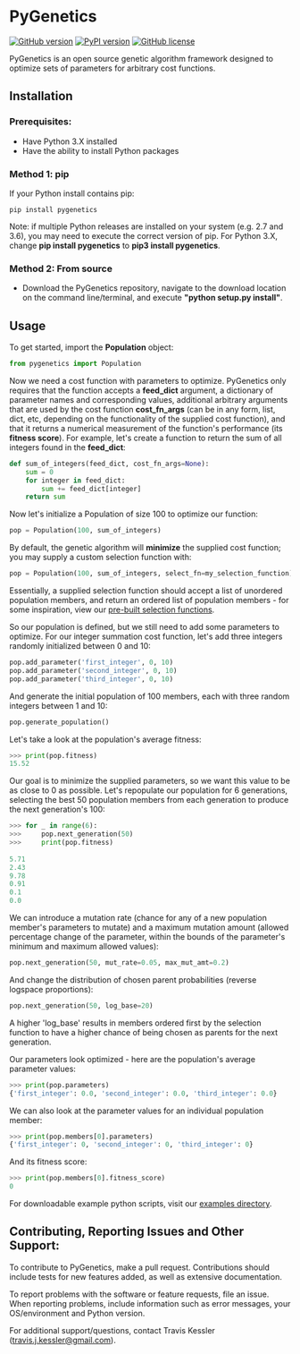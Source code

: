 # PyGenetics

[![GitHub version](https://badge.fury.io/gh/tjkessler%2FPyGenetics.svg)](https://badge.fury.io/gh/tjkessler%2FPyGenetics)
[![PyPI version](https://badge.fury.io/py/pygenetics.svg)](https://badge.fury.io/py/pygenetics)
[![GitHub license](https://img.shields.io/badge/license-MIT-blue.svg)](https://raw.githubusercontent.com/TJKessler/PyGenetics/master/LICENSE.txt)

PyGenetics is an open source genetic algorithm framework designed to optimize sets of parameters for arbitrary cost functions.

## Installation
### Prerequisites:
- Have Python 3.X installed
- Have the ability to install Python packages

### Method 1: pip
If your Python install contains pip:
```
pip install pygenetics
```
Note: if multiple Python releases are installed on your system (e.g. 2.7 and 3.6), you may need to execute the correct version of pip. For Python 3.X, change **pip install pygenetics** to **pip3 install pygenetics**.

### Method 2: From source
- Download the PyGenetics repository, navigate to the download location on the command line/terminal, and execute 
**"python setup.py install"**. 

## Usage
To get started, import the **Population** object:
```python
from pygenetics import Population
```
Now we need a cost function with parameters to optimize. PyGenetics only requires that the function accepts a **feed_dict** argument, a dictionary of parameter names and corresponding values, additional arbitrary arguments that are used by the cost function **cost_fn_args** (can be in any form, list, dict, etc, depending on the functionality of the supplied cost function), and that it returns a numerical measurement of the function's performance (its **fitness score**). For example, let's create a function to return the sum of all integers found in the **feed_dict**:
```python
def sum_of_integers(feed_dict, cost_fn_args=None):
    sum = 0
    for integer in feed_dict:
        sum += feed_dict[integer]
    return sum
```
Now let's initialize a Population of size 100 to optimize our function:
```python
pop = Population(100, sum_of_integers)
```
By default, the genetic algorithm will **minimize** the supplied cost function; you may supply a custom selection function with:
```python
pop = Population(100, sum_of_integers, select_fn=my_selection_function)
```
Essentially, a supplied selection function should accept a list of unordered population members, and return an ordered list of population members - for some inspiration, view our [pre-built selection functions](https://github.com/tjkessler/PyGenetics/blob/master/pygenetics/selection_functions.py).

So our population is defined, but we still need to add some parameters to optimize. For our integer summation cost function, let's add three integers randomly initialized between 0 and 10:
```python
pop.add_parameter('first_integer', 0, 10)
pop.add_parameter('second_integer', 0, 10)
pop.add_parameter('third_integer', 0, 10)
```
And generate the initial population of 100 members, each with three random integers between 1 and 10:
```python
pop.generate_population()
```
Let's take a look at the population's average fitness:
```python
>>> print(pop.fitness)
15.52
```
Our goal is to minimize the supplied parameters, so we want this value to be as close to 0 as possible. Let's repopulate our population for 6 generations, selecting the best 50 population members from each generation to produce the next generation's 100:
```python
>>> for _ in range(6):
>>>     pop.next_generation(50)
>>>     print(pop.fitness)
    
5.71
2.43
9.78
0.91
0.1
0.0
```
We can introduce a mutation rate (chance for any of a new population member's parameters to mutate) and a maximum mutation amount (allowed percentage change of the parameter, within the bounds of the parameter's minimum and maximum allowed values):
```python
pop.next_generation(50, mut_rate=0.05, max_mut_amt=0.2)
```
And change the distribution of chosen parent probabilities (reverse logspace proportions):
```python
pop.next_generation(50, log_base=20)
```
A higher 'log_base' results in members ordered first by the selection function to have a higher chance of being chosen as parents for the next generation.

Our parameters look optimized - here are the population's average parameter values:
```python
>>> print(pop.parameters)
{'first_integer': 0.0, 'second_integer': 0.0, 'third_integer': 0.0}
```
We can also look at the parameter values for an individual population member:
```python
>>> print(pop.members[0].parameters)
{'first_integer': 0, 'second_integer': 0, 'third_integer': 0}
```
And its fitness score:
```python
>>> print(pop.members[0].fitness_score)
0
```
For downloadable example python scripts, visit our [examples directory](https://github.com/tjkessler/PyGenetics/tree/master/examples).

## Contributing, Reporting Issues and Other Support:

To contribute to PyGenetics, make a pull request. Contributions should include tests for new features added, as well as extensive documentation.

To report problems with the software or feature requests, file an issue. When reporting problems, include information such as error messages, your OS/environment and Python version.

For additional support/questions, contact Travis Kessler (travis.j.kessler@gmail.com).

